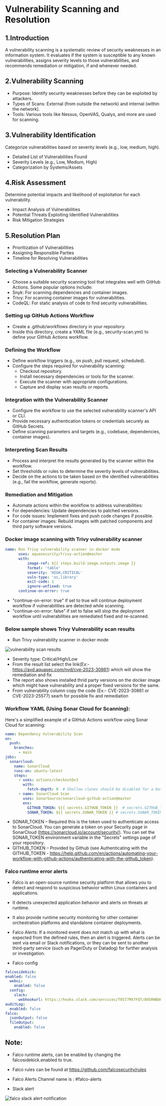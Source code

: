 # Vulnerability Scanning and Resolution

## 1.Introduction
A vulnerability scanning is a systematic review of security weaknesses in an information system. It evaluates if the system is susceptible to any known vulnerabilities, assigns severity levels to those vulnerabilities, and recommends remediation or mitigation, if and whenever needed.

## 2.Vulnerability Scanning
- Purpose: Identify security weaknesses before they can be exploited by attackers.
- Types of Scans: External (from outside the network) and internal (within the network).
- Tools: Various tools like Nessus, OpenVAS, Qualys, and more are used for scanning.

## 3.Vulnerability Identification
Categorize vulnerabilities based on severity levels (e.g., low, medium, high).
- Detailed List of Vulnerabilities Found
- Severity Levels (e.g., Low, Medium, High)
- Categorization by Systems/Assets

## 4.Risk Assessment
Determine potential impacts and likelihood of exploitation for each vulnerability.
- Impact Analysis of Vulnerabilities
- Potential Threats Exploiting Identified Vulnerabilities
- Risk Mitigation Strategies

## 5.Resolution Plan
- Prioritization of Vulnerabilities
- Assigning Responsible Parties
- Timeline for Resolving Vulnerabilities

### Selecting a Vulnerability Scanner
- Choose a suitable security scanning tool that integrates well with GitHub Actions. Some popular options include:
- Snyk: For scanning dependencies and container images.
- Trivy: For scanning container images for vulnerabilities.
- CodeQL: For static analysis of code to find security vulnerabilities.

### Setting up GitHub Actions Workflow
- Create a .github/workflows directory in your repository.
- Inside this directory, create a YAML file (e.g., security-scan.yml) to define your GitHub Actions workflow.

### Defining the Workflow
- Define workflow triggers (e.g., on push, pull request, scheduled).
- Configure the steps required for vulnerability scanning:
    - Checkout repository.
    - Install necessary dependencies or tools for the scanner.
    - Execute the scanner with appropriate configurations.
    - Capture and display scan results or reports.

### Integration with the Vulnerability Scanner
- Configure the workflow to use the selected vulnerability scanner's API or CLI.
- Provide necessary authentication tokens or credentials securely as GitHub Secrets.
- Define scanning parameters and targets (e.g., codebase, dependencies, container images).

### Interpreting Scan Results
- Process and interpret the results generated by the scanner within the workflow.
- Set thresholds or rules to determine the severity levels of vulnerabilities.
- Decide on the actions to be taken based on the identified vulnerabilities (e.g., fail the workflow, generate reports).

### Remediation and Mitigation
- Automate actions within the workflow to address vulnerabilities:
- For dependencies: Update dependencies to patched versions.
- For code issues: Implement fixes and push code changes if possible.
- For container images: Rebuild images with patched components and third party software versions.

### Docker image scanning with Trivy vulnerability scanner
```yaml
name: Run Trivy vulnerability scanner in docker mode
      uses: aquasecurity/trivy-action@master
      with:
          image-ref: ${{ steps.build-image.outputs.image }}
          format: 'table'
          severity: 'HIGH,CRITICAL'
          vuln-type: 'os,library'
          exit-code: 1
          ignore-unfixed: true
      continue-on-error: true
```
- "continue-on-error: true" if set to true will continue deployment workflow if vulnerabilities are detected while scanning.
- "continue-on-error: false" if set to false will stop the deployment workflow until vulnerabilities are remediated fixed and re-scanned.

### Below sample shows Trivy Vulnerability scan results
- Run Trivy vulnerability scanner in docker mode

![vulnerability scan results](images/vul-scan-result.png)

- Severity type: Critical/High/Low
- From the result list select the link(Ex:- https://avd.aquasec.com/nvd/cve-2023-30861) which will show the remediation and fix
- The report also shows installed thrid party versions on the docker image which might have vulnerability and a proper fixed versions for the same.
- From vulnerability column copy the code (Ex:- CVE-2023-30861 or CVE-2023-25577) searh for possible fix and remediation

### Workflow YAML (Using Sonar Cloud for Scanning):
Here's a simplified example of a GitHub Actions workflow using Sonar Cloud for scanning:
```yaml
name: Dependency Vulnerability Scan
on:
  push:
    branches:
      - main
jobs:
  sonarcloud:
    name: SonarCloud
    runs-on: ubuntu-latest
    steps:
      - uses: actions/checkout@v3
        with:
          fetch-depth: 0  # Shallow clones should be disabled for a better relevancy of analysis
      - name: SonarCloud Scan
        uses: SonarSource/sonarcloud-github-action@master
        env:
          GITHUB_TOKEN: ${{ secrets.GITHUB_TOKEN }}  # secrets.GITHUB_TOKEN
          SONAR_TOKEN: ${{ secrets.SONAR_TOKEN }} # secrets.SONAR_TOKEN
```

- SONAR_TOKEN – Required this is the token used to authenticate access to SonarCloud. You can generate a token on your Security page in SonarCloud (https://sonarcloud.io/account/security/). You can set the SONAR_TOKEN environment variable in the "Secrets" settings page of your repository.
- GITHUB_TOKEN – Provided by Github (see Authenticating with the GITHUB_TOKEN - https://help.github.com/en/actions/automating-your-workflow-with-github-actions/authenticating-with-the-github_token).

### Falco runtime error alerts
- Falco is an open-source runtime security platform that allows you to detect and respond to suspicious behavior within Linux containers and applications.
- It detects unexpected application behavior and alerts on threats at runtime.
- It also provide runtime security monitoring for other container orchestration platforms and standalone container deployments.
- Falco Alerts: If a monitored event does not match up with what is expected from the defined rules, then an alert is triggered. Alerts can be sent via email or Slack notifications, or they can be sent to another third-party service (such as PagerDuty or Datadog) for further analysis or investigation.

- Falco config

```yaml
falcosidekick:
enabled: false
  webui:
    enabled: false
  config:
    slack:
      webhookurl: https://hooks.slack.com/services/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
auditLog:
  enabled: false
falco:
  jsonOutput: false
  fileOutput:
    enabled: false
```

## Note:
- Falco runtime alerts, can be enabled by changing the falcosidekick.enabled to true.
- Falco rules can be found at https://github.com/falcosecurity/rules
- Falco Alerts Channel name is : #falco-alerts

- Slack alert

![falco slack alert notification](images/falco-slack-alert.png)
